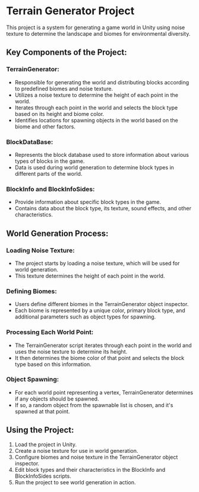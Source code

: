 # Terrain Generator Project

This project is a system for generating a game world in Unity using noise texture to determine the landscape and biomes for environmental diversity.

## Key Components of the Project:

### TerrainGenerator:
- Responsible for generating the world and distributing blocks according to predefined biomes and noise texture.
- Utilizes a noise texture to determine the height of each point in the world.
- Iterates through each point in the world and selects the block type based on its height and biome color.
- Identifies locations for spawning objects in the world based on the biome and other factors.

### BlockDataBase:
- Represents the block database used to store information about various types of blocks in the game.
- Data is used during world generation to determine block types in different parts of the world.

### BlockInfo and BlockInfoSides:
- Provide information about specific block types in the game.
- Contains data about the block type, its texture, sound effects, and other characteristics.

## World Generation Process:

### Loading Noise Texture:
- The project starts by loading a noise texture, which will be used for world generation.
- This texture determines the height of each point in the world.

### Defining Biomes:
- Users define different biomes in the TerrainGenerator object inspector.
- Each biome is represented by a unique color, primary block type, and additional parameters such as object types for spawning.

### Processing Each World Point:
- The TerrainGenerator script iterates through each point in the world and uses the noise texture to determine its height.
- It then determines the biome color of that point and selects the block type based on this information.

### Object Spawning:
- For each world point representing a vertex, TerrainGenerator determines if any objects should be spawned.
- If so, a random object from the spawnable list is chosen, and it's spawned at that point.

## Using the Project:
1. Load the project in Unity.
2. Create a noise texture for use in world generation.
3. Configure biomes and noise texture in the TerrainGenerator object inspector.
4. Edit block types and their characteristics in the BlockInfo and BlockInfoSides scripts.
5. Run the project to see world generation in action.
